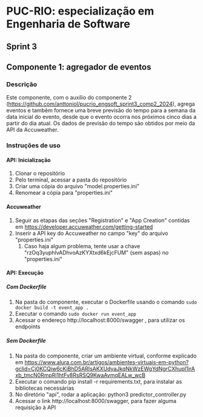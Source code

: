 # PUC-RIO: especialização em Engenharia de Software
## Sprint 3
## Componente 1: agregador de eventos

### Descrição

Este componente, com o auxílio do componente 2 (https://github.com/anttoniol/pucrio_engsoft_sprint3_comp2_2024), agrega eventos e também fornece uma breve previsão do tempo para 
a semana da data inicial do evento, desde que o evento ocorra nos próximos cinco dias a partir do dia atual. Os dados de previsão do tempo
são obtidos por meio da API da Accuweather.

### Instruções de uso

#### API: Inicialização
1. Clonar o repositório
2. Pelo terminal, acessar a pasta do repositório
3. Criar uma cópia do arquivo "model.properties.ini"
4. Renomear a cópia para "properties.ini"

#### Accuweather
1. Seguir as etapas das seções "Registration" e "App Creation" contidas em https://developer.accuweather.com/getting-started
2. Inserir a API key do Accuweather no campo "key" do arquivo "properties.ini"
   1. Caso haja algum problema, tente usar a chave "rzOq3yuphIvADhvoAzKYXtxd6kEjcFUM" (sem aspas) no "properties.ini" 

#### API: Execução
##### Com Dockerfile
1. Na pasta do componente, executar o Dockerfile usando o comando `sudo docker build -t event_app .`
2. Executar o comando `sudo docker run event_app`
3. Acessar o endereço http://localhost:8000/swagger , para utilizar os endpoints

##### Sem Dockerfile
1. Na pasta do componente, criar um ambiente virtual, conforme explicado em https://www.alura.com.br/artigos/ambientes-virtuais-em-python?gclid=Cj0KCQjw6cKiBhD5ARIsAKXUdyaJkqNkWzEWgYdNgrCXhupl1irAxb_tmcN0RmpRj1htFv8RsRSQ9KwaAvmqEALw_wcB
2. Executar o comando pip install -r requirements.txt, para instalar as bibliotecas necessárias
3. No diretório "api", rodar a aplicação: python3 predictor_controller.py
4. Acessar o link http://localhost:8000/swagger, para fazer alguma requisição à API

